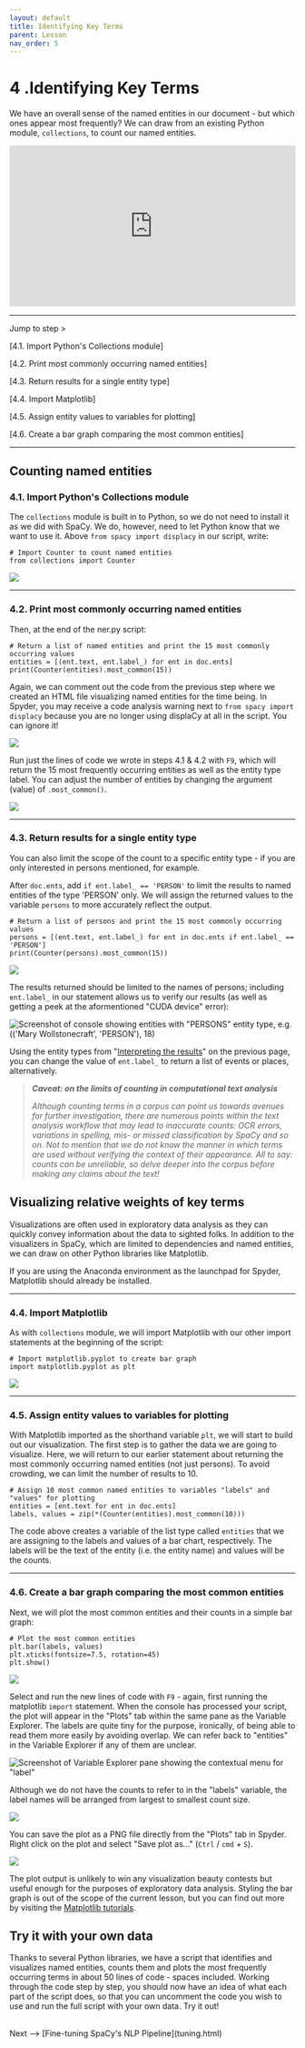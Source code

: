 ```yaml
---
layout: default
title: Identifying Key Terms
parent: Lesson
nav_order: 5
---
```


# 4 .Identifying Key Terms

We have an overall sense of the named entities in our document - but which ones appear most frequently? We can draw from an existing Python module, `collections`, to count our named entities.

<div style="max-width:1140px"><div style="position:relative;padding-bottom:56.228070175439%"><iframe id="kmsembed-1_lxxwr0sb" width="1140" height="641" src="https://www.macvideo.ca/embed/secure/iframe/entryId/1_lxxwr0sb/uiConfId/39241881" class="kmsembed" allowfullscreen webkitallowfullscreen mozAllowFullScreen allow="autoplay *; fullscreen *; encrypted-media *" referrerPolicy="no-referrer-when-downgrade" sandbox="allow-forms allow-same-origin allow-scripts allow-top-navigation allow-pointer-lock allow-popups allow-modals allow-orientation-lock allow-popups-to-escape-sandbox allow-presentation allow-top-navigation-by-user-activation" frameborder="0" title="Kaltura Player" style="position:absolute;top:0;left:0;width:100%;height:100%"></iframe></div></div>

<hr />

Jump to step >

[4.1. Import Python's Collections module]

[4.2. Print most commonly occurring named entities]

[4.3. Return results for a single entity type]

[4.4. Import Matplotlib]

[4.5. Assign entity values to variables for plotting]

[4.6. Create a bar graph comparing the most common entities]

<hr />

## Counting named entities

### **4.1.** Import Python's Collections module

The `collections` module is built in to Python, so we do not need to install it as we did with SpaCy. We do, however, need to let Python know that we want to use it. Above `from spacy import displacy` in our script, write:

```
# Import Counter to count named entities
from collections import Counter
```

![](assets/img/import-counter.png)

<hr />

### **4.2.** Print most commonly occurring named entities

Then, at the end of the ner.py script:

```
# Return a list of named entities and print the 15 most commonly occurring values
entities = [(ent.text, ent.label_) for ent in doc.ents]
print(Counter(entities).most_common(15))
```

Again, we can comment out the code from the previous step where we created an HTML file visualizing named entities for the time being. In Spyder, you may receive a code analysis warning next to `from spacy import displacy` because you are no longer using displaCy at all in the script. You can ignore it!

![](assets/img/spacy-key.png)

Run just the lines of code we wrote in steps 4.1 & 4.2 with `F9`, which will return the 15 most frequently occurring entities as well as the entity type label. You can adjust the number of entities by changing the argument (value) of `.most_common()`.

![](assets/img/key-results.png)

<hr />

### **4.3.** Return results for a single entity type 

You can also limit the scope of the count to a specific entity type - if you are only interested in persons mentioned, for example.

After `doc.ents`, add `if ent.label_ == 'PERSON'` to limit the results to named entities of the type 'PERSON' only. We will assign the returned values to the variable `persons` to more accurately reflect the output.

```
# Return a list of persons and print the 15 most commonly occurring values
persons = [(ent.text, ent.label_) for ent in doc.ents if ent.label_ == 'PERSON']    
print(Counter(persons).most_common(15))
```

![](assets/img/key-persons.png)

The results returned should be limited to the names of persons; including `ent.label_` in our statement allows us to verify our results (as well as getting a peek at the aformentioned "CUDA device" error):

![Screenshot of console showing entities with "PERSONS" entity type, e.g. (('Mary Wollstonecraft', 'PERSON'), 18)](assets/img/persons-results.png)

Using the entity types from "[Interpreting the results](https://scds.github.io/text-analysis-2/visualize.html#interpreting-the-results)" on the previous page, you can change the value of `ent.label_` to return a list of events or places, alternatively.

> ***Caveat: on the limits of counting in computational text analysis***
> 
> *Although counting terms in a corpus can point us towards avenues for further investigation, there are numerous points within the text analysis workflow that may lead to inaccurate counts: OCR errors, variations in spelling, mis- or missed classification by SpaCy and so on. Not to mention that we do not know the manner in which terms are used without verifying the context of their appearance. All to say: counts can be unreliable, so delve deeper into the corpus before making any claims about the text!*

## Visualizing relative weights of key terms

Visualizations are often used in exploratory data analysis as they can quickly convey information about the data to sighted folks. In addition to the visualizers in SpaCy, which are limited to dependencies and named entities, we can draw on other Python libraries like Matplotlib.

If you are using the Anaconda environment as the launchpad for Spyder, Matplotlib should already be installed.

<hr />

### **4.4.** Import Matplotlib

As with `collections` module, we will import Matplotlib with our other import statements at the beginning of the script:

```
# Import matplotlib.pyplot to create bar graph
import matplotlib.pyplot as plt
```

![](assets/img/import-full.png)

<hr />

### **4.5.** Assign entity values to variables for plotting

With Matplotlib imported as the shorthand variable `plt`, we will start to build out our visualization. The first step is to gather the data we are going to visualize. Here, we will return to our earlier statement about returning the most commonly occurring named entities (not just persons). To avoid crowding, we can limit the number of results to 10.

```
# Assign 10 most common named entities to variables "labels" and "values" for plotting
entities = [ent.text for ent in doc.ents]
labels, values = zip(*(Counter(entities).most_common(10)))
```

The code above creates a variable of the list type called `entities` that we are assigning to the labels and values of a bar chart, respectively. The labels will be the text of the entity (i.e. the entity name) and values will be the counts.

<hr />

### **4.6.** Create a bar graph comparing the most common entities 

Next, we will plot the most common entities and their counts in a simple bar graph:

```
# Plot the most common entities
plt.bar(labels, values)
plt.xticks(fontsize=7.5, rotation=45)
plt.show()
```

![](assets/img/matplotlib-plot.png)

Select and run the new lines of code with `F9` - again, first running the matplotlib `import` statement. When the console has processed your script, the plot will appear in the "Plots" tab within the same pane as the Variable Explorer. The labels are quite tiny for the purpose, ironically, of being able to read them more easily by avoiding overlap. We can refer back to "entities" in the Variable Explorer if any of them are unclear.

![Screenshot of Variable Explorer pane showing the contextual menu for "label"](assets/img/label-values.png)

Although we do not have the counts to refer to in the "labels" variable, the label names will be arranged from largest to smallest count size.

![](assets/img/tuple-view.png)

You can save the plot as a PNG file directly from the "Plots" tab in Spyder. Right click on the plot and select "Save plot as..." (`Ctrl` / `cmd` + `S`).

![](assets/img/spyder-plots.png)

The plot output is unlikely to win any visualization beauty contests but useful enough for the purposes of exploratory data analysis. Styling the bar graph is out of the scope of the current lesson, but you can find out more by visiting the [Matplotlib tutorials](https://matplotlib.org/stable/tutorials/index.html).

## Try it with your own data

Thanks to several Python libraries, we have a script that identifies and visualizes named entities, counts them and plots the most frequently occurring terms in about 50 lines of code - spaces included. Working through the code step by step, you should now have an idea of what each part of the script does, so that you can uncomment the code you wish to use and run the full script with your own data. Try it out!

<br />
Next --> [Fine-tuning SpaCy's NLP Pipeline](tuning.html)
